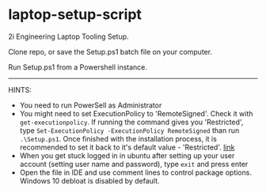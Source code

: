 # laptop-setup-script

2i Engineering Laptop Tooling Setup.

Clone repo, or save the Setup.ps1 batch file on your computer.

Run Setup.ps1 from a Powershell instance.

---

HINTS:
- You need to run PowerSell as Administrator
- You might need to set ExecutionPolicy to 'RemoteSigned'. Check it with `get-executionpolicy`. If running the command gives you 'Restricted', type `Set-ExecutionPolicy -ExecutionPolicy RemoteSigned` than run `.\Setup.ps1`. Once finished with the installation process, it is recommended to set it back to it's default value - 'Restricted'. [link](https://learn.microsoft.com/en-us/powershell/module/microsoft.powershell.core/about/about_execution_policies?view=powershell-7.3)
- When you get stuck logged in in ubuntu after setting up your user account (setting user name and password), type `exit` and press enter
- Open the file in IDE and use comment lines to control package options. Windows 10 debloat is disabled by default.
